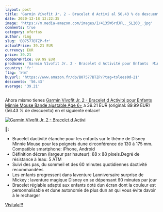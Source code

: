 ```yaml
---
layout: post
title: 'Garmin Vívofit Jr. 2 - Bracelet d Activi al 56.43 % de descuento'
date: 2020-12-18 12:22:35
image: 'https://m.media-amazon.com/images/I/4135W6rdJFL._SL200_.jpg'
comments: true
category: ofertas
author: ring
slug: 'B07577BTZP-fr'
actualPrice: 39.21 EUR
currency: EUR
price: 39.21
comparePrice: 89.99 EUR
prodname: 'Garmin Vívofit Jr. 2 - Bracelet d Activité pour Enfants  Minnie Mouse  Bande ajustable   Âge 6+'
country: 'fr'
flag: '🇫🇷'
buyurl: 'https://www.amazon.fr/dp/B07577BTZP/?tag=tolees0d-21'
descuento: '56.43'
average: '39.21'
---
```


Ahora mismo tienes [Garmin Vívofit Jr. 2 - Bracelet d Activité pour Enfants  Minnie Mouse  Bande ajustable   Âge 6+](https://www.amazon.fr/dp/B07577BTZP/?tag=tolees0d-21) a 39.21 EUR (original: 89.99 EUR) (56.43 %  de descuento) en el siguiente enlace!

[![Garmin Vívofit Jr. 2 - Bracelet d Activi](https://m.media-amazon.com/images/I/4135W6rdJFL._SL200_.jpg)](https://www.amazon.fr/dp/B07577BTZP/?tag=tolees0d-21)

🔎:

- Bracelet dactivité étanche pour les enfants sur le thème de Disney Minnie Mouse pour les poignets dune circonférence de 130 à 175 mm. Compatible smartphone: iPhone, Android
- Définition décran (largeur par hauteur): 88 x 88 pixels.Degré de résistance à leau: 5 ATM
- Suivi des pas, du sommeil et des 60 minutes quotidiennes dactivité recommandées
- Les enfants progressent dans laventure Lanniversaire surprise de Mickey : laventure magique Disney en se dépensant 60 minutes par jour
- Bracelet réglable adapté aux enfants doté dun écran dont la couleur est personnalisable et dune autonomie de plus dun an qui vous évite davoir à le recharger

[Visítala!!!](https://www.amazon.fr/dp/B07577BTZP/?tag=tolees0d-21)
